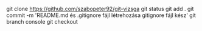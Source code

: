 git clone https://github.com/szabopeter92/git-vizsga
git status
git add .
git commit -m 'README.md és .gitignore fájl létrehozása gitignore fájl kész'
git branch console 
git checkout